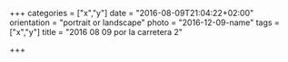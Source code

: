 +++
categories = ["x","y"]
date = "2016-08-09T21:04:22+02:00"
orientation = "portrait or landscape"
photo = "2016-12-09-name"
tags = ["x","y"]
title = "2016 08 09 por la carretera 2"

+++
